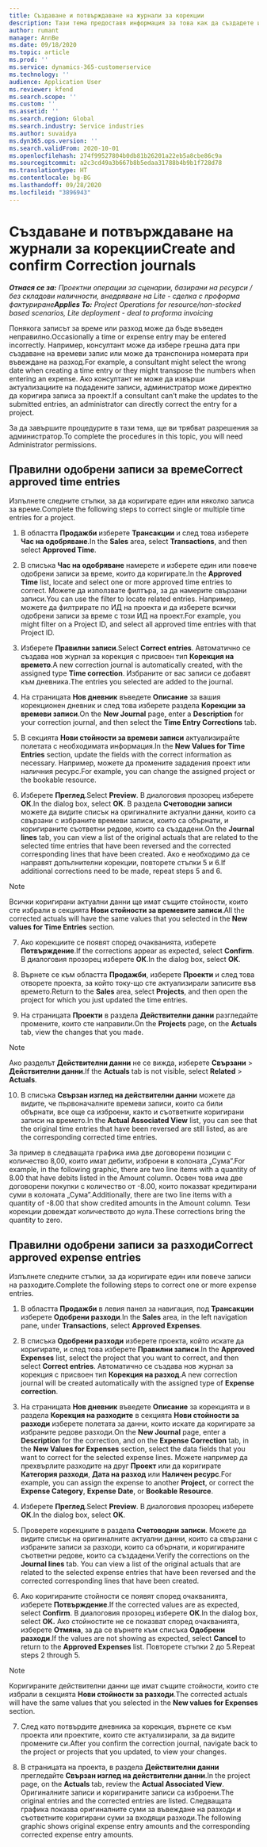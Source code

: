 ```yaml
---
title: Създаване и потвърждаване на журнали за корекции
description: Тази тема предоставя информация за това как да създадете и потвърдите журнал за корекции.
author: rumant
manager: AnnBe
ms.date: 09/18/2020
ms.topic: article
ms.prod: ''
ms.service: dynamics-365-customerservice
ms.technology: ''
audience: Application User
ms.reviewer: kfend
ms.search.scope: ''
ms.custom: ''
ms.assetid: ''
ms.search.region: Global
ms.search.industry: Service industries
ms.author: suvaidya
ms.dyn365.ops.version: ''
ms.search.validFrom: 2020-10-01
ms.openlocfilehash: 274f99527804b0db81b26201a22eb5a8cbe86c9a
ms.sourcegitcommit: a2c3cd49a3b667b8b5edaa31788b4b9b1f728d78
ms.translationtype: HT
ms.contentlocale: bg-BG
ms.lasthandoff: 09/28/2020
ms.locfileid: "3896943"
---
```

# <a name="create-and-confirm-correction-journals"></a><span data-ttu-id="eac25-103">Създаване и потвърждаване на журнали за корекции</span><span class="sxs-lookup"><span data-stu-id="eac25-103">Create and confirm Correction journals</span></span>

<span data-ttu-id="eac25-104">_**Отнася се за:** Проектни операции за сценарии, базирани на ресурси / без складови наличности, внедряване на Lite - сделка с проформа фактуриране_</span><span class="sxs-lookup"><span data-stu-id="eac25-104">_**Applies To:** Project Operations for resource/non-stocked based scenarios, Lite deployment - deal to proforma invoicing_</span></span>

<span data-ttu-id="eac25-105">Понякога записът за време или разход може да бъде въведен неправилно.</span><span class="sxs-lookup"><span data-stu-id="eac25-105">Occasionally a time or expense entry may be entered incorrectly.</span></span> <span data-ttu-id="eac25-106">Например, консултант може да избере грешна дата при създаване на времеви запис или може да транспонира номерата при въвеждане на разход.</span><span class="sxs-lookup"><span data-stu-id="eac25-106">For example, a consultant might select the wrong date when creating a time entry or they might transpose the numbers when entering an expense.</span></span> <span data-ttu-id="eac25-107">Ако консултант не може да извърши актуализациите на подадените записи, администратор може директно да коригира записа за проект.</span><span class="sxs-lookup"><span data-stu-id="eac25-107">If a consultant can’t make the updates to the submitted entries, an administrator can directly correct the entry for a project.</span></span>

<span data-ttu-id="eac25-108">За да завършите процедурите в тази тема, ще ви трябват разрешения за администратор.</span><span class="sxs-lookup"><span data-stu-id="eac25-108">To complete the procedures in this topic, you will need Administrator permissions.</span></span>

## <a name="correct-approved-time-entries"></a><span data-ttu-id="eac25-109">Правилни одобрени записи за време</span><span class="sxs-lookup"><span data-stu-id="eac25-109">Correct approved time entries</span></span>     

<span data-ttu-id="eac25-110">Изпълнете следните стъпки, за да коригирате един или няколко записа за време.</span><span class="sxs-lookup"><span data-stu-id="eac25-110">Complete the following steps to correct single or multiple time entries for a project.</span></span>

1. <span data-ttu-id="eac25-111">В областта **Продажби** изберете **Трансакции** и след това изберете **Час на одобряване**.</span><span class="sxs-lookup"><span data-stu-id="eac25-111">In the **Sales** area, select **Transactions**, and then select **Approved Time**.</span></span> 

2. <span data-ttu-id="eac25-112">В списъка **Час на одобряване** намерете и изберете един или повече одобрени записи за време, които да коригирате.</span><span class="sxs-lookup"><span data-stu-id="eac25-112">In the **Approved Time** list, locate and select one or more approved time entries to correct.</span></span> <span data-ttu-id="eac25-113">Можете да използвате филтъра, за да намерите свързани записи.</span><span class="sxs-lookup"><span data-stu-id="eac25-113">You can use the filter to locate related entries.</span></span> <span data-ttu-id="eac25-114">Например, можете да филтрирате по ИД на проекта и да изберете всички одобрени записи за време с този ИД на проект.</span><span class="sxs-lookup"><span data-stu-id="eac25-114">For example, you might filter on a Project ID, and select all approved time entries with that Project ID.</span></span>

3. <span data-ttu-id="eac25-115">Изберете **Правилни записи**.</span><span class="sxs-lookup"><span data-stu-id="eac25-115">Select **Correct entries**.</span></span> <span data-ttu-id="eac25-116">Автоматично се създава нов журнал за корекция с присвоен тип **Корекция на времето**.</span><span class="sxs-lookup"><span data-stu-id="eac25-116">A new correction journal is automatically created, with the assigned type **Time correction**.</span></span> <span data-ttu-id="eac25-117">Избраните от вас записи се добавят към дневника.</span><span class="sxs-lookup"><span data-stu-id="eac25-117">The entries you selected are added to the journal.</span></span> 

4. <span data-ttu-id="eac25-118">На страницата **Нов дневник** въведете **Описание** за вашия корекционен дневник и след това изберете раздела **Корекции за времеви записи**.</span><span class="sxs-lookup"><span data-stu-id="eac25-118">On the **New Journal** page, enter a **Description** for your correction journal, and then select the **Time Entry Corrections** tab.</span></span>  

5. <span data-ttu-id="eac25-119">В секцията **Нови стойности за времеви записи** актуализирайте полетата с необходимата информация.</span><span class="sxs-lookup"><span data-stu-id="eac25-119">In the **New Values for Time Entries** section, update the fields with the correct information as necessary.</span></span> <span data-ttu-id="eac25-120">Например, можете да промените зададения проект или наличния ресурс.</span><span class="sxs-lookup"><span data-stu-id="eac25-120">For example, you can change the assigned project or the bookable resource.</span></span>

6. <span data-ttu-id="eac25-121">Изберете **Преглед**.</span><span class="sxs-lookup"><span data-stu-id="eac25-121">Select **Preview**.</span></span> <span data-ttu-id="eac25-122">В диалоговия прозорец изберете **ОК**.</span><span class="sxs-lookup"><span data-stu-id="eac25-122">In the dialog box, select **OK**.</span></span> <span data-ttu-id="eac25-123">В раздела **Счетоводни записи** можете да видите списък на оригиналните актуални данни, които са свързани с избраните времеви записи, които са обърнати, и коригираните съответни редове, които са създадени.</span><span class="sxs-lookup"><span data-stu-id="eac25-123">On the **Journal lines** tab, you can view a list of the original actuals that are related to the selected time entries that have been reversed and the corrected corresponding lines that have been created.</span></span> <span data-ttu-id="eac25-124">Ако е необходимо да се направят допълнителни корекции, повторете стъпки 5 и 6.</span><span class="sxs-lookup"><span data-stu-id="eac25-124">If additional corrections need to be made, repeat steps 5 and 6.</span></span> 

> [!NOTE]
> <span data-ttu-id="eac25-125">Всички коригирани актуални данни ще имат същите стойности, които сте избрали в секцията **Нови стойности за времевите записи**.</span><span class="sxs-lookup"><span data-stu-id="eac25-125">All the corrected actuals will have the same values that you selected in the **New values for Time Entries** section.</span></span>

7. <span data-ttu-id="eac25-126">Ако корекциите се появят според очакванията, изберете **Потвърждение**.</span><span class="sxs-lookup"><span data-stu-id="eac25-126">If the corrections appear as expected, select **Confirm**.</span></span> <span data-ttu-id="eac25-127">В диалоговия прозорец изберете **ОК**.</span><span class="sxs-lookup"><span data-stu-id="eac25-127">In the dialog box, select **OK**.</span></span>

8. <span data-ttu-id="eac25-128">Върнете се към областта **Продажби**, изберете **Проекти** и след това отворете проекта, за който току-що сте актуализирали записите във времето.</span><span class="sxs-lookup"><span data-stu-id="eac25-128">Return to the **Sales** area, select **Projects**, and then open the project for which you just updated the time entries.</span></span> 

9. <span data-ttu-id="eac25-129">На страницата **Проекти** в раздела **Действителни данни** разгледайте промените, които сте направили.</span><span class="sxs-lookup"><span data-stu-id="eac25-129">On the **Projects** page, on the **Actuals** tab, view the changes that you made.</span></span> 

> [!NOTE]
> <span data-ttu-id="eac25-130">Ако разделът **Действителни данни** не се вижда, изберете **Свързани** > **Действителни данни**.</span><span class="sxs-lookup"><span data-stu-id="eac25-130">If the **Actuals** tab is not visible, select **Related** > **Actuals**.</span></span>  

10. <span data-ttu-id="eac25-131">В списъка **Свързан изглед на действителни данни** можете да видите, че първоначалните времеви записи, които са били обърнати, все още са изброени, както и съответните коригирани записи на времето.</span><span class="sxs-lookup"><span data-stu-id="eac25-131">In the **Actual Associated View** list, you can see that the original time entries that have been reversed are still listed, as are the corresponding corrected time entries.</span></span> 

<span data-ttu-id="eac25-132">За пример в следващата графика има две договорени позиции с количество 8,00, които имат дебити, изброени в колоната „Сума”.</span><span class="sxs-lookup"><span data-stu-id="eac25-132">For example, in the following graphic, there are two line items with a quantity of 8.00 that have debits listed in the Amount column.</span></span> <span data-ttu-id="eac25-133">Освен това има две договорени покупки с количество от -8.00, които показват кредитирани суми в колоната „Сума”.</span><span class="sxs-lookup"><span data-stu-id="eac25-133">Additionally, there are two line items with a quantity of -8.00 that show credited amounts in the Amount column.</span></span> <span data-ttu-id="eac25-134">Тези корекции довеждат количеството до нула.</span><span class="sxs-lookup"><span data-stu-id="eac25-134">These corrections bring the quantity to zero.</span></span>

 
## <a name="correct-approved-expense-entries"></a><span data-ttu-id="eac25-135">Правилни одобрени записи за разходи</span><span class="sxs-lookup"><span data-stu-id="eac25-135">Correct approved expense entries</span></span>

<span data-ttu-id="eac25-136">Изпълнете следните стъпки, за да коригирате един или повече записи на разходите.</span><span class="sxs-lookup"><span data-stu-id="eac25-136">Complete the following steps to correct one or more expense entries.</span></span> 

1. <span data-ttu-id="eac25-137">В областта **Продажби** в левия панел за навигация, под **Трансакции** изберете **Одобрени разходи**.</span><span class="sxs-lookup"><span data-stu-id="eac25-137">In the **Sales** area, in the left navigation pane, under **Transactions**, select **Approved Expenses**.</span></span>

2. <span data-ttu-id="eac25-138">В списъка **Одобрени разходи** изберете проекта, който искате да коригирате, и след това изберете **Правилни записи**.</span><span class="sxs-lookup"><span data-stu-id="eac25-138">In the **Approved Expenses** list, select the project that you want to correct, and then select **Correct entries**.</span></span> <span data-ttu-id="eac25-139">Автоматично се създава нов журнал за корекция с присвоен тип **Корекция на разход**.</span><span class="sxs-lookup"><span data-stu-id="eac25-139">A new correction journal will be created automatically with the assigned type of **Expense correction**.</span></span> 

3. <span data-ttu-id="eac25-140">На страницата **Нов дневник** въведете **Описание** за корекцията и в раздела **Корекция на разходите** в секцията **Нови стойности за разходи** изберете полетата за данни, които искате да коригирате за избраните редове разходи.</span><span class="sxs-lookup"><span data-stu-id="eac25-140">On the **New Journal** page, enter a **Description** for the correction, and on the **Expense Correction** tab, in the **New Values for Expenses** section, select the data fields that you want to correct for the selected expense lines.</span></span> <span data-ttu-id="eac25-141">Можете например да прехвърлите разходите на друг **Проект** или да коригирате **Категория разходи**, **Дата на разход** или **Наличен ресурс**.</span><span class="sxs-lookup"><span data-stu-id="eac25-141">For example, you can assign the expense to another **Project**, or correct the **Expense Category**, **Expense Date**, or **Bookable Resource**.</span></span>

4. <span data-ttu-id="eac25-142">Изберете **Преглед**.</span><span class="sxs-lookup"><span data-stu-id="eac25-142">Select **Preview**.</span></span> <span data-ttu-id="eac25-143">В диалоговия прозорец изберете **ОК**.</span><span class="sxs-lookup"><span data-stu-id="eac25-143">In the dialog box, select **OK**.</span></span> 

5. <span data-ttu-id="eac25-144">Проверете корекциите в раздела **Счетоводни записи**. Можете да видите списък на оригиналните актуални данни, които са свързани с избраните записи за разходи, които са обърнати, и коригираните съответни редове, които са създадени.</span><span class="sxs-lookup"><span data-stu-id="eac25-144">Verify the corrections on the **Journal lines** tab. You can view a list of the original actuals that are related to the selected expense entries that have been reversed and the corrected corresponding lines that have been created.</span></span>

6. <span data-ttu-id="eac25-145">Ако коригираните стойности се появят според очакванията, изберете **Потвърждение**.</span><span class="sxs-lookup"><span data-stu-id="eac25-145">If the corrected values are as expected, select **Confirm**.</span></span> <span data-ttu-id="eac25-146">В диалоговия прозорец изберете **ОК**.</span><span class="sxs-lookup"><span data-stu-id="eac25-146">In the dialog box, select **OK.**</span></span> <span data-ttu-id="eac25-147">Ако стойностите не се показват според очакванията, изберете **Отмяна**, за да се върнете към списъка **Одобрени разходи**.</span><span class="sxs-lookup"><span data-stu-id="eac25-147">If the values are not showing as expected, select **Cancel** to return to the **Approved Expenses** list.</span></span> <span data-ttu-id="eac25-148">Повторете стъпки 2 до 5.</span><span class="sxs-lookup"><span data-stu-id="eac25-148">Repeat steps 2 through 5.</span></span> 

> [!NOTE]
> <span data-ttu-id="eac25-149">Коригираните действителни данни ще имат същите стойности, които сте избрали в секцията **Нови стойности за разходи**.</span><span class="sxs-lookup"><span data-stu-id="eac25-149">The corrected actuals will have the same values that you selected in the **New values for Expenses** section.</span></span>

7. <span data-ttu-id="eac25-150">След като потвърдите дневника за корекция, върнете се към проекта или проектите, които сте актуализирали, за да видите промените си.</span><span class="sxs-lookup"><span data-stu-id="eac25-150">After you confirm the correction journal, navigate back to the project or projects that you updated, to view your changes.</span></span>  

8. <span data-ttu-id="eac25-151">В страницата на проекта, в раздела **Действителни данни** прегледайте **Свързан изглед на действителни данни**.</span><span class="sxs-lookup"><span data-stu-id="eac25-151">In the project page, on the **Actuals** tab, review the **Actual Associated View**.</span></span> <span data-ttu-id="eac25-152">Оригиналните записи и коригираните записи са изброени.</span><span class="sxs-lookup"><span data-stu-id="eac25-152">The original entries and the corrected entries are listed.</span></span> <span data-ttu-id="eac25-153">Следващата графика показва оригиналните суми за въвеждане на разходи и съответните коригирани суми за входящи разходи.</span><span class="sxs-lookup"><span data-stu-id="eac25-153">The following graphic shows original expense entry amounts and the corresponding corrected expense entry amounts.</span></span> 


